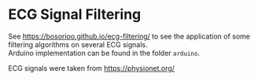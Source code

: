 # ECG Signal Filtering

See https://bosorioo.github.io/ecg-filtering/ to see the application of some filtering algorithms on several ECG signals.  
Arduino implementation can be found in the folder ```arduino```.  

ECG signals were taken from https://physionet.org/
